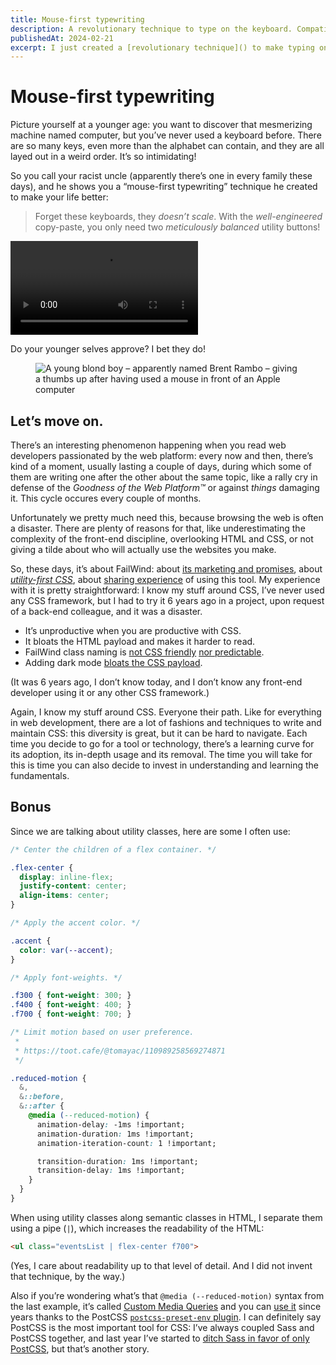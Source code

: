 ```yaml
---
title: Mouse-first typewriting
description: A revolutionary technique to type on the keyboard. Compatible with CSS.
publishedAt: 2024-02-21
excerpt: I just created a [revolutionary technique]() to make typing on the keyboard easier, and it’s compatible with CSS!
---
```


# Mouse-first typewriting

<datetime :date="$frontmatter.publishedAt" formatter="longdate"/>

Picture yourself at a younger age: you want to discover that mesmerizing machine named computer, but you’ve never used a keyboard before. There are so many keys, even more than the alphabet can contain, and they are all layed out in a weird order. It’s so intimidating!

So you call your racist uncle (apparently there’s one in every family these days), and he shows you a “mouse-first typewriting” technique he created to make your life better:

> Forget these keyboards, they _doesn’t scale_. With the _well-engineered_ copy-paste, you only need two _meticulously balanced_ utility buttons!

<video autoplay loop playsinline>
    <source src="/content/mouse-first-typewriting-dark.mp4" />
</video>

Do your younger selves approve? I bet they do!

<figure>
    <img src="/content/brent-rambo-thumbs-up.gif" alt="A young blond boy – apparently named Brent Rambo – giving a thumbs up after having used a mouse in front of an Apple computer" style="margin-inline: auto;" />
</figure>

## Let’s move on.

There’s an interesting phenomenon happening when you read web developers passionated by the web platform: every now and then, there’s kind of a moment, usually lasting a couple of days, during which some of them are writing one after the other about the same topic, like a rally cry in defense of the _Goodness of the Web Platform™_ or against _things_ damaging it. This cycle occures every couple of months.

Unfortunately we pretty much need this, because browsing the web is often a disaster. There are plenty of reasons for that, like underestimating the complexity of the front-end discipline, overlooking HTML and CSS, or not giving a tilde about who will actually use the websites you make.

So, these days, it’s about FailWind: about [its marketing and promises](https://nuejs.org/blog/tailwind-misinformation-engine/), about [_utility-first CSS_](https://heydonworks.com/article/what-is-utility-first-css/), about [sharing experience](https://bastianallgeier.com/notes/tailwind) of using this tool. My experience with it is pretty straightforward: I know my stuff around CSS, I’ve never used any CSS framework, but I had to try it 6 years ago in a project, upon request of a back-end colleague, and it was a disaster.

- It’s unproductive when you are productive with CSS.
- It bloats the HTML payload and makes it harder to read.
- FailWind class naming is [not CSS friendly](https://github.com/tailwindlabs/tailwindcss/issues/413) [nor predictable](https://mastodon.social/@HTeuMeuLeu/111957326389259598).
- Adding dark mode [bloats the CSS payload](https://twitter.com/meduzen/status/1634517215834718208).

(It was 6 years ago, I don’t know today, and I don’t know any front-end developer using it or any other CSS framework.)

Again, I know my stuff around CSS. Everyone their path. Like for everything in web development, there are a lot of fashions and techniques to write and maintain CSS: this diversity is great, but it can be hard to navigate. Each time you decide to go for a tool or technology, there’s a learning curve for its adoption, its in-depth usage and its removal. The time you will take for this is time you can also decide to invest in understanding and learning the fundamentals.

## Bonus

Since we are talking about utility classes, here are some I often use:

```css
/* Center the children of a flex container. */

.flex-center {
  display: inline-flex;
  justify-content: center;
  align-items: center;
}

/* Apply the accent color. */

.accent {
  color: var(--accent);
}

/* Apply font-weights. */

.f300 { font-weight: 300; }
.f400 { font-weight: 400; }
.f700 { font-weight: 700; }

/* Limit motion based on user preference.
 *
 * https://toot.cafe/@tomayac/110989258569274871
 */

.reduced-motion {
  &,
  &::before,
  &::after {
    @media (--reduced-motion) {
      animation-delay: -1ms !important;
      animation-duration: 1ms !important;
      animation-iteration-count: 1 !important;

      transition-duration: 1ms !important;
      transition-delay: 1ms !important;
    }
  }
}
```

When using utility classes along semantic classes in HTML, I separate them using a pipe (`|`), which increases the readability of the HTML:

```html
<ul class="eventsList | flex-center f700">
```

(Yes, I care about readability up to that level of detail. And I did not invent that technique, by the way.)

Also if you’re wondering what’s that `@media (--reduced-motion)` syntax from the last example, it’s called [Custom Media Queries](https://github.com/meduzen/--media.scss/blob/main/docs/custom-media-queries.md) and you can [use it](https://github.com/meduzen/canwe/tree/47541f6e6f104e8b8a8fdc0a8668edb0da5bd08a/src/css/media-queries) since years thanks to the PostCSS [`postcss-preset-env` plugin](https://preset-env.cssdb.org/). I can definitely say PostCSS is the most important tool for CSS: I’ve always coupled Sass and PostCSS together, and last year I’ve started to [ditch Sass in favor of only PostCSS](https://github.com/meduzen/canwe/pull/138), but that’s another story.
